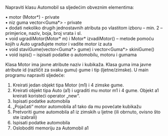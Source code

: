 Napraviti klasu Automobil sa sljedećim obveznim elementima:

•	motor (Motor*)  - private  
•	niz guma vector<Guma*>  - private    
•	dodati nekoliko drugih jednostavnih atributa po vlastitom izboru – min. 2 – primjerice, naziv, boja, broj vrata i sl.  
•	void ugradiMotor(Motor* m) i Motor* izvadiMotor() – metode pomoću kojih u Auto ugrađujete motor i vadite motor iz auta  
•	void staviGume(vector<Guma*> gume) i vector<Guma*> skiniGume()  
•	void ispis() – ispisati podatke o automobilu, motoru i gumama  

Klasa Motor ima javne atribute naziv i kubikaža. Klasa guma ima javne atribute id (različit za svaku gumu) gume i tip (ljetne/zimske).
U main programu napraviti sljedeće:

1.	Kreirati jedan objekt tipa Motor (m1) i 4 zimske gume.
2.	Kreirati objekt tipa Auto (a1) i ugraditi mu motor m1 i 4 gume. Objekt a1 kreirati koristeći operator „new“.
3.	Ispisati podatke automobila
4.	„Pojačati“ motor automobila a1 tako da mu povećate kubikažu
5.	Pretvoriti gume automobila a1 iz zimskih u ljetne (ili obrnuto, ovisno što ste izabrali)
6.	Ispisati podatke automobila
7.	Osloboditi memoriju za Automobil a1
